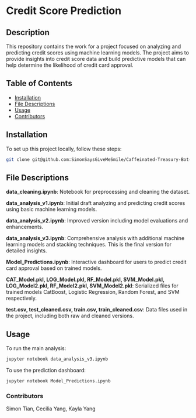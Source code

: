 # Credit Score Prediction

## Description
This repository contains the work for a project focused on analyzing and predicting credit scores using machine learning models. The project aims to provide insights into credit score data and build predictive models that can help determine the likelihood of credit card approval.

## Table of Contents
- [Installation](#installation)
- [File Descriptions](#file-descriptions)
- [Usage](#usage)
- [Contributors](#contributing)

## Installation
To set up this project locally, follow these steps:
```bash
git clone git@github.com:SimonSaysGiveMeSmile/Caffeinated-Treasury-Bot-ORIE-4741-.git
```

## File Descriptions
**data_cleaning.ipynb**: Notebook for preprocessing and cleaning the dataset.

**data_analysis_v1.ipynb**: Initial draft analyzing and predicting credit scores using basic machine learning models.

**data_analysis_v2.ipynb**: Improved version including model evaluations and enhancements.

**data_analysis_v3.ipynb**: Comprehensive analysis with additional machine learning models and stacking techniques. This is the final version for detailed insights.

**Model_Predictions.ipynb**: Interactive dashboard for users to predict credit card approval based on trained models.

**CAT_Model.pkl, LOG_Model.pkl, RF_Model.pkl, SVM_Model.pkl, LOG_Model2.pkl, RF_Model2.pkl, SVM_Model2.pkl**: Serialized files for trained models CatBoost, Logistic Regression, Random Forest, and SVM respectively.

**test.csv, test_cleaned.csv, train.csv, train_cleaned.csv**: Data files used in the project, including both raw and cleaned versions.

## Usage
To run the main analysis:
```bash
jupyter notebook data_analysis_v3.ipynb
```

To use the prediction dashboard:
```bash
jupyter notebook Model_Predictions.ipynb
```

### Contributors
Simon Tian, Cecilia Yang, Kayla Yang



